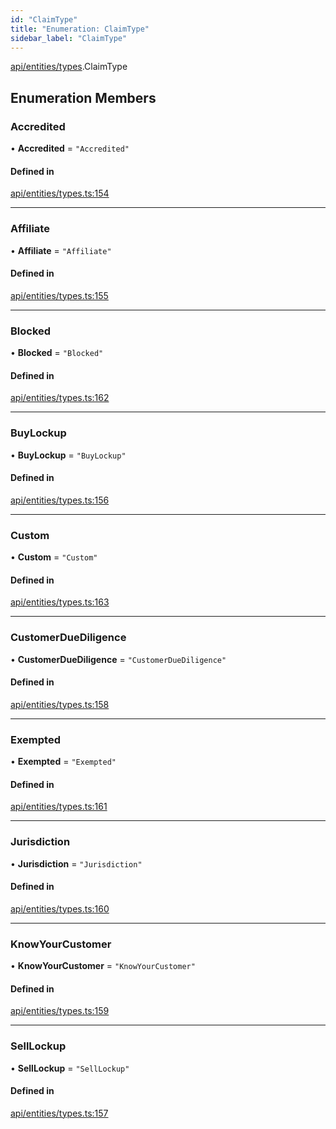 ```yaml
---
id: "ClaimType"
title: "Enumeration: ClaimType"
sidebar_label: "ClaimType"
---
```


[api/entities/types](../../../../../modules/API/Entities/Types/Types.md).ClaimType

## Enumeration Members

### Accredited

• **Accredited** = ``"Accredited"``

#### Defined in

[api/entities/types.ts:154](https://github.com/PolymeshAssociation/polymesh-sdk/blob/fedc4714f/src/api/entities/types.ts#L154)

___

### Affiliate

• **Affiliate** = ``"Affiliate"``

#### Defined in

[api/entities/types.ts:155](https://github.com/PolymeshAssociation/polymesh-sdk/blob/fedc4714f/src/api/entities/types.ts#L155)

___

### Blocked

• **Blocked** = ``"Blocked"``

#### Defined in

[api/entities/types.ts:162](https://github.com/PolymeshAssociation/polymesh-sdk/blob/fedc4714f/src/api/entities/types.ts#L162)

___

### BuyLockup

• **BuyLockup** = ``"BuyLockup"``

#### Defined in

[api/entities/types.ts:156](https://github.com/PolymeshAssociation/polymesh-sdk/blob/fedc4714f/src/api/entities/types.ts#L156)

___

### Custom

• **Custom** = ``"Custom"``

#### Defined in

[api/entities/types.ts:163](https://github.com/PolymeshAssociation/polymesh-sdk/blob/fedc4714f/src/api/entities/types.ts#L163)

___

### CustomerDueDiligence

• **CustomerDueDiligence** = ``"CustomerDueDiligence"``

#### Defined in

[api/entities/types.ts:158](https://github.com/PolymeshAssociation/polymesh-sdk/blob/fedc4714f/src/api/entities/types.ts#L158)

___

### Exempted

• **Exempted** = ``"Exempted"``

#### Defined in

[api/entities/types.ts:161](https://github.com/PolymeshAssociation/polymesh-sdk/blob/fedc4714f/src/api/entities/types.ts#L161)

___

### Jurisdiction

• **Jurisdiction** = ``"Jurisdiction"``

#### Defined in

[api/entities/types.ts:160](https://github.com/PolymeshAssociation/polymesh-sdk/blob/fedc4714f/src/api/entities/types.ts#L160)

___

### KnowYourCustomer

• **KnowYourCustomer** = ``"KnowYourCustomer"``

#### Defined in

[api/entities/types.ts:159](https://github.com/PolymeshAssociation/polymesh-sdk/blob/fedc4714f/src/api/entities/types.ts#L159)

___

### SellLockup

• **SellLockup** = ``"SellLockup"``

#### Defined in

[api/entities/types.ts:157](https://github.com/PolymeshAssociation/polymesh-sdk/blob/fedc4714f/src/api/entities/types.ts#L157)
